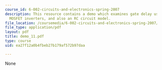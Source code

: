 ```yaml
---
course_id: 6-002-circuits-and-electronics-spring-2007
description: This resource contains a demo which examines gate delay using two cascaded
  MOSFET inverters, and also an RC circuit model.
file_location: /coursemedia/6-002-circuits-and-electronics-spring-2007/ea27f12a0b4fbeb27b179af572b97daa_demo_11.pdf
file_type: application/pdf
layout: pdf
title: demo_11.pdf
type: course
uid: ea27f12a0b4fbeb27b179af572b97daa

---
```

None